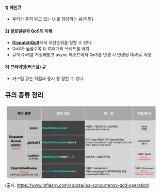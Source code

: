 #### 1) 메인큐
- 우리가 흔히 알고 있는 UI를 담당하는 큐(직렬)
#### 2) 글로벌큐와 QoS의 이해
- [**DispatchQoS**](https://developer.apple.com/documentation/dispatch/dispatchqos)에서 우선순위를 정할 수 있다.
- QoS가 높을수록 더 여러개의 쓰레드를 배치
- 큐의 QoS를 지정해놓고 async 메소드에서 QoS를 변경 시 변경된 QoS로 적용
#### 3) 프라이빗(커스텀) 큐
- 커스텀 큐는 직렬과 동시 중 정할 수 있다.

## 큐의 종류 정리

![](iOS/Swift/Concurrent/Pasted%20image%2020241124165736.png)
(출처: https://www.inflearn.com/course/ios-concurrency-gcd-operation)